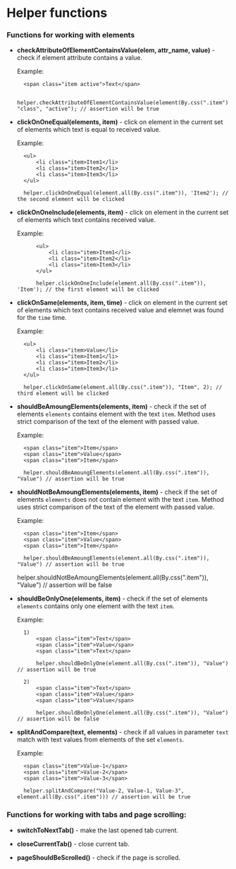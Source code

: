 Helper functions
================

### Functions for working with elements

* **checkAttributeOfElementContainsValue(elem, attr_name, value)** - check if element attribute contains a value.

    Example:
    
        <span class="item active">Text</span>
        
        helper.checkAttributeOfElementContainsValue(element(By.css(".item")), "class", "active"); // assertion will be true

* **clickOnOneEqual(elements, item)** - click on element in the current set of elements which text is equal to received value.
    
    Example:

        <ul>
            <li class="item>Item1</li>
            <li class="item>Item2</li>
            <li class="item>Item3</li>
        </ul>
    
        helper.clickOnOneEqual(element.all(By.css(".item")), 'Item2'); // the second element will be clicked 
    
* **clickOnOneInclude(elements, item)** - click on element in the current set of elements which text contains received value.

    Example:
    
            <ul>
                <li class="item>Item1</li>
                <li class="item>Item2</li>
                <li class="item>Item3</li>
            </ul>
        
            helper.clickOnOneInclude(element.all(By.css(".item")), 'Item'); // the first element will be clicked 

* **clickOnSame(elements, item, time)** - click on element in the current set of elements which text contains received value and elemnet was found for the `time` time.

    Example:
    
        <ul>
            <li class="item>Value</li>
            <li class="item>Item1</li>
            <li class="item>Item2</li>
            <li class="item>Item3</li>
        </ul>
    
        helper.clickOnSame(element.all(By.css(".item")), "Item", 2); // third element will be clicked

* **shouldBeAmoungElements(elements, item)** - check if the set of elements `elements` contains element with the text `item`. Method uses strict comparison of the text of the element with passed value.
    
    Example:

        <span class="item">Item</span>
        <span class="item">Value</span>
        <span class="item">Item</span>

        helper.shouldBeAmoungElements(element.all(By.css(".item")), "Value") // assertion will be true

* **shouldNotBeAmoungElements(elements, item)** - check if the set of elements `elements` does not contain element with the text `item`. Method uses strict comparison of the text of the element with passed value.

    Example:
    
        <span class="item">Item</span>
        <span class="item">Value</span>
        <span class="item">Item</span>

        helper.shouldBeAmoungElements(element.all(By.css(".item")), "Value") // assertion will be true

    helper.shouldNotBeAmoungElements(element.all(By.css(".item")), "Value") // assertion will be false

* **shouldBeOnlyOne(elements, item)** - check if the set of elements `elements` contains only one element with the text `item`.

    Example:
    
        1)
            <span class="item">Text</span>
            <span class="item">Value</span>
            <span class="item">Text</span>
    
            helper.shouldBeOnlyOne(element.all(By.css(".item")), "Value") // assertion will be true
            
        2)    
            <span class="item">Text</span>
            <span class="item">Value</span>
            <span class="item">Value</span>
    
            helper.shouldBeOnlyOne(element.all(By.css(".item")), "Value") // assertion will be false

* **splitAndCompare(text, elements)** - check if all values in parameter `text` match with text values from elements of the set `elements`.

    Example:
    
        <span class="item">Value-1</span>
        <span class="item">Value-2</span>
        <span class="item">Value-3</span>
        
        helper.splitAndCompare("Value-2, Value-1, Value-3", element.all(By.css(".item"))) // assertion will be true
        
### Functions for working with tabs and page scrolling:

* **switchToNextTab()** - make the last opened tab current.

* **closeCurrentTab()** - close current tab.

* **pageShouldBeScrolled()** - check if the page is scrolled.
